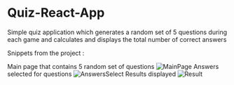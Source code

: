 # Quiz-React-App
Simple quiz application which generates a random set of 5 questions during each game and calculates and displays the total number of correct answers

Snippets from the project :

Main page that contains 5 random set of questions 
![MainPage](https://user-images.githubusercontent.com/72298689/161800918-e8fae3c7-9297-41cc-a220-4400b3632690.png)
Answers selected for questions
![AnswersSelect](https://user-images.githubusercontent.com/72298689/161800935-6c6f75bb-91da-4ea0-8f2b-a7a34ccb48b0.png)
Results displayed
![Result](https://user-images.githubusercontent.com/72298689/161801005-f676fbcc-4e9a-4594-ab46-aecc54268113.png)

